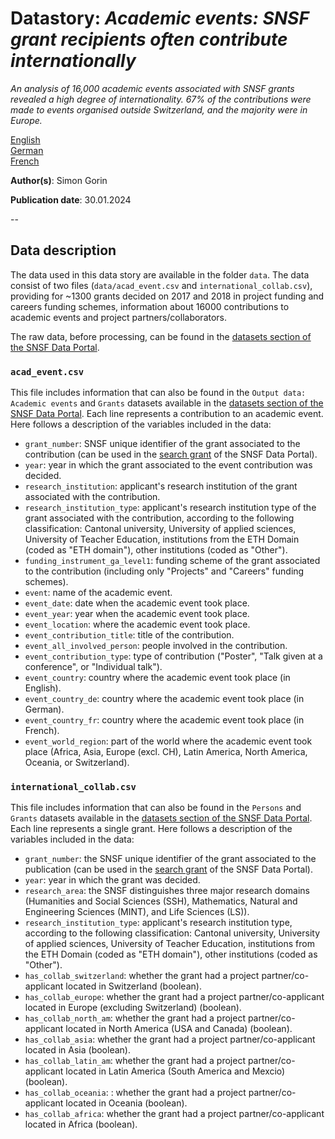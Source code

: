 # Datastory: *Academic events: SNSF grant recipients often contribute internationally*

*An analysis of 16,000 academic events associated with SNSF grants revealed a high degree of internationality. 67% of the contributions were made to events organised outside Switzerland, and the majority were in Europe.*

[English](https://data.snf.ch/stories/contributions-to-academic-events-en.html)\
[German](https://data.snf.ch/stories/praesentationen-an-wissenschaftlichen-veranstaltungen-de.html)\
[French](https://data.snf.ch/stories/contributions-aux-manifestations-scientifiques-fr.html)

**Author(s)**: Simon Gorin

**Publication date**: 30.01.2024

--

## Data description

The data used in this data story are available in the folder `data`. The data consist of two files (`data/acad_event.csv` and `international_collab.csv`), providing for \~1300 grants decided on 2017 and 2018 in project funding and careers funding schemes, information about 16000 contributions to academic events and project partners/collaborators.

The raw data, before processing, can be found in the [datasets section of the SNSF Data Portal](https://data.snf.ch/datasets).

### `acad_event.csv`

This file includes information that can also be found in the `Output data: Academic events` and `Grants` datasets available in the [datasets section of the SNSF Data Portal](https://data.snf.ch/datasets). Each line represents a contribution to an academic event. Here follows a description of the variables included in the data:

-   `grant_number`: SNSF unique identifier of the grant associated to the contribution (can be used in the [search grant](https://data.snf.ch/grants) of the SNSF Data Portal).
-   `year`: year in which the grant associated to the event contribution was decided.
-   `research_institution`: applicant's research institution of the grant associated with the contribution.
-   `research_institution_type`: applicant's research institution type of the grant associated with the contribution, according to the following classification: Cantonal university, University of applied sciences, University of Teacher Education, institutions from the ETH Domain (coded as "ETH domain"), other institutions (coded as "Other").
-   `funding_instrument_ga_level1`: funding scheme of the grant associated to the contribution (including only "Projects" and "Careers" funding schemes).
-   `event`: name of the academic event.
-   `event_date`: date when the academic event took place.
-   `event_year`: year when the academic event took place.
-   `event_location`: where the academic event took place.
-   `event_contribution_title`: title of the contribution.
-   `event_all_involved_person`: people involved in the contribution.
-   `event_contribution_type`: type of contribution ("Poster", "Talk given at a conference", or "Individual talk").
-   `event_country`: country where the academic event took place (in English).
-   `event_country_de`: country where the academic event took place (in German).
-   `event_country_fr`: country where the academic event took place (in French).
-   `event_world_region`: part of the world where the academic event took place (Africa, Asia, Europe (excl. CH), Latin America, North America, Oceania, or Switzerland).

### `international_collab.csv`

This file includes information that can also be found in the `Persons` and `Grants` datasets available in the [datasets section of the SNSF Data Portal](https://data.snf.ch/datasets). Each line represents a single grant. Here follows a description of the variables included in the data:

-   `grant_number`: the SNSF unique identifier of the grant associated to the publication (can be used in the [search grant](https://data.snf.ch/grants) of the SNSF Data Portal).
-   `year`: year in which the grant was decided.
-   `research_area`: the SNSF distinguishes three major research domains (Humanities and Social Sciences (SSH), Mathematics, Natural and Engineering Sciences (MINT), and Life Sciences (LS)).
-   `research_institution_type`: applicant's research institution type, according to the following classification: Cantonal university, University of applied sciences, University of Teacher Education, institutions from the ETH Domain (coded as "ETH domain"), other institutions (coded as "Other").
-   `has_collab_switzerland`: whether the grant had a project partner/co-applicant located in Switzerland (boolean).
-   `has_collab_europe`: whether the grant had a project partner/co-applicant located in Europe (excluding Switzerland) (boolean).
-   `has_collab_north_am`: whether the grant had a project partner/co-applicant located in North America (USA and Canada) (boolean).
-   `has_collab_asia`: whether the grant had a project partner/co-applicant located in Asia (boolean).
-   `has_collab_latin_am`: whether the grant had a project partner/co-applicant located in Latin America (South America and Mexcio) (boolean).
-   `has_collab_oceania`: : whether the grant had a project partner/co-applicant located in Oceania (boolean).
-   `has_collab_africa`: whether the grant had a project partner/co-applicant located in Africa (boolean).
